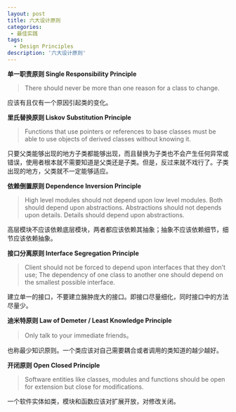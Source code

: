 ```yaml
---
layout: post
title: 六大设计原则
categories:
 - 最佳实践
tags:
  - Design Principles
description: '六大设计原则'
---
```


**单一职责原则 Single Responsibility Principle**

> There should never be more than one reason for a class to change.

应该有且仅有一个原因引起类的变化。

**里氏替换原则 Liskov Substitution Principle**

> Functions that use pointers or references to base classes must be able to use objects of derived classes without knowing it.

只要父类能够出现的地方子类都能够出现，而且替换为子类也不会产生任何异常或错误，使用者根本就不需要知道是父类还是子类。但是，反过来就不戏行了。子类出现的地方，父类就不一定能够适应。

**依赖倒置原则 Dependence Inversion Principle**

> High level modules should not depend upon low level modules. Both should depend upon abstractions. Abstractions should not depends upon details. Details should depend upon abstractions.

高层模块不应该依赖底层模块，两者都应该依赖其抽象；抽象不应该依赖细节，细节应该依赖抽象。

**接口分离原则 Interface Segregation Principle**

> Client should not be forced to depend upon interfaces that they don’t use; The dependency of one class to another one should depend on the smallest possible interface.

建立单一的接口，不要建立臃肿庞大的接口。即接口尽量细化，同时接口中的方法尽量少。

**迪米特原则 Law of Demeter / Least Knowledge Principle**

> Only talk to your immediate friends。

也称最少知识原则。一个类应该对自己需要耦合或者调用的类知道的越少越好。

**开闭原则 Open Closed Principle**

> Software entities like classes, modules and functions should be open for extension but close for modifications.

一个软件实体如类，模块和函数应该对扩展开放，对修改关闭。